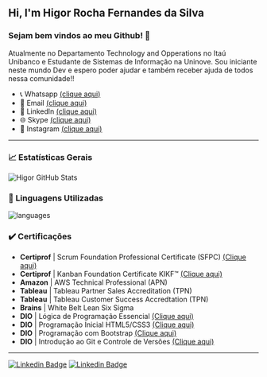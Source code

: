 ## Hi, I'm Higor Rocha Fernandes da Silva
 
### Sejam bem vindos ao meu Github! :wave:

Atualmente no Departamento Technology and Opperations no Itaú Unibanco e Estudante de Sistemas de Informação na Uninove.
Sou iniciante neste mundo Dev e espero poder ajudar e também receber ajuda de todos nessa comunidade!!

- 📞 Whatsapp [(clique aqui)](https://api.whatsapp.com/send?1=pt_BR&phone=5511943147729)
- 📩 Email [(clique aqui)](rochahigor05@gmail.com)
- 🔎 Linkedln [(clique aqui)](https://www.linkedin.com/in/higor-silva18/)
- 🌐 Skype [(clique aqui)](https://join.skype.com/invite/AbNH8o8fxoUj)
- 📸 Instagram [(clique aqui)](https://instagram.com/hiigorrocha_)

---

### 📈  Estatísticas Gerais 
![Higor GitHub Stats](https://github-readme-stats.vercel.app/api?username=HigorRoc&show_icons=true&theme=radical)

### :triangular_flag_on_post:  Linguagens Utilizadas
![languages](https://github-readme-stats.vercel.app/api/top-langs/?username=HigorRoc&hide=scss&layout=compact&theme=radical)

### :heavy_check_mark: Certificações
- **Certiprof** |  Scrum Foundation Professional Certificate (SFPC) [(Clique aqui)](https://www.youracclaim.com/badges/f7b3b52a-33a7-4534-a68c-97191a14aa5a/public_url)
- **Certiprof** | Kanban Foundation Certificate KIKF™ [(Clique aqui)](https://www.youracclaim.com/badges/f7b3b52a-33a7-4534-a68c-97191a14aa5a/public_url)
- **Amazon** | AWS Technical Professional (APN)
- **Tableau** | Tableau Partner Sales Accreditation (TPN)
- **Tableau** | Tableau Customer Success Accredtation (TPN)
- **Brains** | White Belt Lean Six Sigma
- **DIO** | Lógica de Programação Essencial [(Clique aqui)](https://certificates.digitalinnovation.one/86F884A6)
- **DIO** | Programação Inicial HTML5/CSS3 [(Clique aqui)](https://certificates.digitalinnovation.one/80BFA50D)
- **DIO** | Programação com Bootstrap [(Clique aqui)](https://certificates.digitalinnovation.one/F4F62EC1)
- **DIO** | Introdução ao Git e Controle de Versões [(Clique aqui)](https://certificates.digitalinnovation.one/7FA95FFB)

---

[![Linkedin Badge](https://img.shields.io/badge/linkedin-%230077B5.svg?&style=for-the-badge&logo=linkedin&logoColor=white&link=https://www.linkedin.com/in/higor-silva18/)](https://www.linkedin.com/in/higor-silva18/) 
[![Linkedin Badge](https://img.shields.io/badge/WHATSAPP-%2325D366.svg?&style=for-the-badge&logo=whatsapp&logoColor=white&link=https://api.whatsapp.com/send?1=pt_BR&phone=5511943147729)](https://api.whatsapp.com/send?1=pt_BR&phone=5511943147729)
